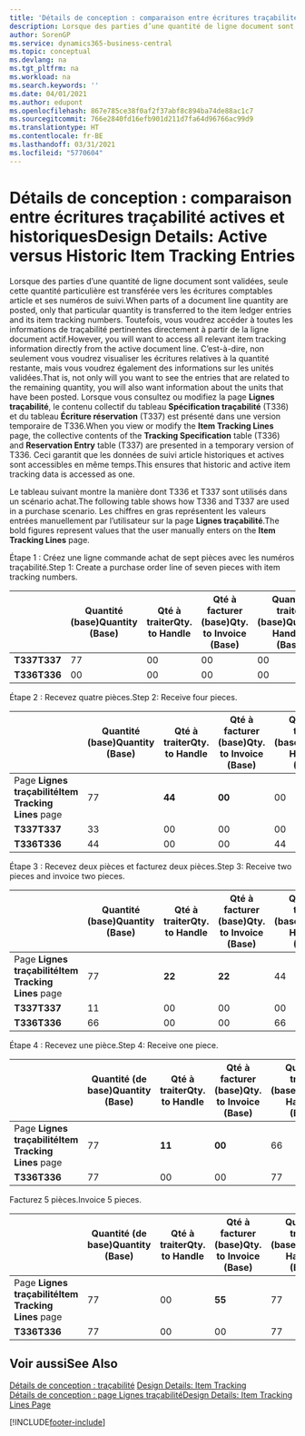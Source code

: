 ```yaml
---
title: 'Détails de conception : comparaison entre écritures traçabilité actives et historiques | Microsoft Docs'
description: Lorsque des parties d’une quantité de ligne document sont validées, seule cette quantité particulière est transférée vers les écritures comptables article et ses numéros de suivi. Toutefois, vous voudrez accéder à toutes les informations de traçabilité pertinentes directement à partir de la ligne document actif. C’est-à-dire, non seulement vous voudrez visualiser les écritures relatives à la quantité restante, mais vous voudrez également des informations sur les unités validées. Lorsque vous consultez ou modifiez la page **Lignes traçabilité**, le contenu collectif du tableau **Spécification traçabilité** (T336) et du tableau **Écriture réservation** (T337) est présenté dans une version temporaire de T336. Ceci garantit que les données de suivi article historiques et actives sont accessibles en même temps.
author: SorenGP
ms.service: dynamics365-business-central
ms.topic: conceptual
ms.devlang: na
ms.tgt_pltfrm: na
ms.workload: na
ms.search.keywords: ''
ms.date: 04/01/2021
ms.author: edupont
ms.openlocfilehash: 867e785ce38f0af2f37abf8c894ba74de88ac1c7
ms.sourcegitcommit: 766e2840fd16efb901d211d7fa64d96766ac99d9
ms.translationtype: HT
ms.contentlocale: fr-BE
ms.lasthandoff: 03/31/2021
ms.locfileid: "5770604"
---
```

# <a name="design-details-active-versus-historic-item-tracking-entries"></a><span data-ttu-id="d5830-107">Détails de conception : comparaison entre écritures traçabilité actives et historiques</span><span class="sxs-lookup"><span data-stu-id="d5830-107">Design Details: Active versus Historic Item Tracking Entries</span></span>
<span data-ttu-id="d5830-108">Lorsque des parties d’une quantité de ligne document sont validées, seule cette quantité particulière est transférée vers les écritures comptables article et ses numéros de suivi.</span><span class="sxs-lookup"><span data-stu-id="d5830-108">When parts of a document line quantity are posted, only that particular quantity is transferred to the item ledger entries and its item tracking numbers.</span></span> <span data-ttu-id="d5830-109">Toutefois, vous voudrez accéder à toutes les informations de traçabilité pertinentes directement à partir de la ligne document actif.</span><span class="sxs-lookup"><span data-stu-id="d5830-109">However, you will want to access all relevant item tracking information directly from the active document line.</span></span> <span data-ttu-id="d5830-110">C’est-à-dire, non seulement vous voudrez visualiser les écritures relatives à la quantité restante, mais vous voudrez également des informations sur les unités validées.</span><span class="sxs-lookup"><span data-stu-id="d5830-110">That is, not only will you want to see the entries that are related to the remaining quantity, you will also want information about the units that have been posted.</span></span> <span data-ttu-id="d5830-111">Lorsque vous consultez ou modifiez la page **Lignes traçabilité**, le contenu collectif du tableau **Spécification traçabilité** (T336) et du tableau **Écriture réservation** (T337) est présenté dans une version temporaire de T336.</span><span class="sxs-lookup"><span data-stu-id="d5830-111">When you view or modify the **Item Tracking Lines** page, the collective contents of the **Tracking Specification** table (T336) and **Reservation Entry** table (T337) are presented in a temporary version of T336.</span></span> <span data-ttu-id="d5830-112">Ceci garantit que les données de suivi article historiques et actives sont accessibles en même temps.</span><span class="sxs-lookup"><span data-stu-id="d5830-112">This ensures that historic and active item tracking data is accessed as one.</span></span>  

 <span data-ttu-id="d5830-113">Le tableau suivant montre la manière dont T336 et T337 sont utilisés dans un scénario achat.</span><span class="sxs-lookup"><span data-stu-id="d5830-113">The following table shows how T336 and T337 are used in a purchase scenario.</span></span> <span data-ttu-id="d5830-114">Les chiffres en gras représentent les valeurs entrées manuellement par l’utilisateur sur la page **Lignes traçabilité**.</span><span class="sxs-lookup"><span data-stu-id="d5830-114">The bold figures represent values that the user manually enters on the **Item Tracking Lines** page.</span></span>  

 <span data-ttu-id="d5830-115">Étape 1 : Créez une ligne commande achat de sept pièces avec les numéros traçabilité.</span><span class="sxs-lookup"><span data-stu-id="d5830-115">Step 1: Create a purchase order line of seven pieces with item tracking numbers.</span></span>  

||<span data-ttu-id="d5830-116">**Quantité (base)**</span><span class="sxs-lookup"><span data-stu-id="d5830-116">**Quantity (Base)**</span></span>|<span data-ttu-id="d5830-117">**Qté à traiter**</span><span class="sxs-lookup"><span data-stu-id="d5830-117">**Qty. to Handle**</span></span>|<span data-ttu-id="d5830-118">**Qté à facturer (base)**</span><span class="sxs-lookup"><span data-stu-id="d5830-118">**Qty. to Invoice (Base)**</span></span>|<span data-ttu-id="d5830-119">**Quantité traitée (base)**</span><span class="sxs-lookup"><span data-stu-id="d5830-119">**Quantity Handled (Base)**</span></span>|<span data-ttu-id="d5830-120">**Quantité facturée (base)**</span><span class="sxs-lookup"><span data-stu-id="d5830-120">**Quantity Invoiced (Base)**</span></span>|  
|-|----------------------------------------------|--------------------------------------------|------------------------------------------------------|-------------------------------------------------------|--------------------------------------------------------|  
|<span data-ttu-id="d5830-121">**T337**</span><span class="sxs-lookup"><span data-stu-id="d5830-121">**T337**</span></span>|<span data-ttu-id="d5830-122">7</span><span class="sxs-lookup"><span data-stu-id="d5830-122">7</span></span>|<span data-ttu-id="d5830-123">0</span><span class="sxs-lookup"><span data-stu-id="d5830-123">0</span></span>|<span data-ttu-id="d5830-124">0</span><span class="sxs-lookup"><span data-stu-id="d5830-124">0</span></span>|<span data-ttu-id="d5830-125">0</span><span class="sxs-lookup"><span data-stu-id="d5830-125">0</span></span>|<span data-ttu-id="d5830-126">0</span><span class="sxs-lookup"><span data-stu-id="d5830-126">0</span></span>|  
|<span data-ttu-id="d5830-127">**T336**</span><span class="sxs-lookup"><span data-stu-id="d5830-127">**T336**</span></span>|<span data-ttu-id="d5830-128">0</span><span class="sxs-lookup"><span data-stu-id="d5830-128">0</span></span>|<span data-ttu-id="d5830-129">0</span><span class="sxs-lookup"><span data-stu-id="d5830-129">0</span></span>|<span data-ttu-id="d5830-130">0</span><span class="sxs-lookup"><span data-stu-id="d5830-130">0</span></span>|<span data-ttu-id="d5830-131">0</span><span class="sxs-lookup"><span data-stu-id="d5830-131">0</span></span>|<span data-ttu-id="d5830-132">0</span><span class="sxs-lookup"><span data-stu-id="d5830-132">0</span></span>|  

 <span data-ttu-id="d5830-133">Étape 2 : Recevez quatre pièces.</span><span class="sxs-lookup"><span data-stu-id="d5830-133">Step 2: Receive four pieces.</span></span>  

||<span data-ttu-id="d5830-134">**Quantité (base)**</span><span class="sxs-lookup"><span data-stu-id="d5830-134">**Quantity (Base)**</span></span>|<span data-ttu-id="d5830-135">**Qté à traiter**</span><span class="sxs-lookup"><span data-stu-id="d5830-135">**Qty. to Handle**</span></span>|<span data-ttu-id="d5830-136">**Qté à facturer (base)**</span><span class="sxs-lookup"><span data-stu-id="d5830-136">**Qty. to Invoice (Base)**</span></span>|<span data-ttu-id="d5830-137">**Quantité traitée (base)**</span><span class="sxs-lookup"><span data-stu-id="d5830-137">**Quantity Handled (Base)**</span></span>|<span data-ttu-id="d5830-138">**Quantité facturée (base)**</span><span class="sxs-lookup"><span data-stu-id="d5830-138">**Quantity Invoiced (Base)**</span></span>|  
|-|----------------------------------------------|--------------------------------------------|------------------------------------------------------|-------------------------------------------------------|--------------------------------------------------------|  
|<span data-ttu-id="d5830-139">Page **Lignes traçabilité**</span><span class="sxs-lookup"><span data-stu-id="d5830-139">**Item Tracking Lines** page</span></span>|<span data-ttu-id="d5830-140">7</span><span class="sxs-lookup"><span data-stu-id="d5830-140">7</span></span>|<span data-ttu-id="d5830-141">**4**</span><span class="sxs-lookup"><span data-stu-id="d5830-141">**4**</span></span>|<span data-ttu-id="d5830-142">**0**</span><span class="sxs-lookup"><span data-stu-id="d5830-142">**0**</span></span>|<span data-ttu-id="d5830-143">0</span><span class="sxs-lookup"><span data-stu-id="d5830-143">0</span></span>|<span data-ttu-id="d5830-144">0</span><span class="sxs-lookup"><span data-stu-id="d5830-144">0</span></span>|  
|<span data-ttu-id="d5830-145">**T337**</span><span class="sxs-lookup"><span data-stu-id="d5830-145">**T337**</span></span>|<span data-ttu-id="d5830-146">3</span><span class="sxs-lookup"><span data-stu-id="d5830-146">3</span></span>|<span data-ttu-id="d5830-147">0</span><span class="sxs-lookup"><span data-stu-id="d5830-147">0</span></span>|<span data-ttu-id="d5830-148">0</span><span class="sxs-lookup"><span data-stu-id="d5830-148">0</span></span>|<span data-ttu-id="d5830-149">0</span><span class="sxs-lookup"><span data-stu-id="d5830-149">0</span></span>|<span data-ttu-id="d5830-150">0</span><span class="sxs-lookup"><span data-stu-id="d5830-150">0</span></span>|  
|<span data-ttu-id="d5830-151">**T336**</span><span class="sxs-lookup"><span data-stu-id="d5830-151">**T336**</span></span>|<span data-ttu-id="d5830-152">4</span><span class="sxs-lookup"><span data-stu-id="d5830-152">4</span></span>|<span data-ttu-id="d5830-153">0</span><span class="sxs-lookup"><span data-stu-id="d5830-153">0</span></span>|<span data-ttu-id="d5830-154">0</span><span class="sxs-lookup"><span data-stu-id="d5830-154">0</span></span>|<span data-ttu-id="d5830-155">4</span><span class="sxs-lookup"><span data-stu-id="d5830-155">4</span></span>|<span data-ttu-id="d5830-156">0</span><span class="sxs-lookup"><span data-stu-id="d5830-156">0</span></span>|  

 <span data-ttu-id="d5830-157">Étape 3 : Recevez deux pièces et facturez deux pièces.</span><span class="sxs-lookup"><span data-stu-id="d5830-157">Step 3: Receive two pieces and invoice two pieces.</span></span>  

||<span data-ttu-id="d5830-158">**Quantité (base)**</span><span class="sxs-lookup"><span data-stu-id="d5830-158">**Quantity (Base)**</span></span>|<span data-ttu-id="d5830-159">**Qté à traiter**</span><span class="sxs-lookup"><span data-stu-id="d5830-159">**Qty. to Handle**</span></span>|<span data-ttu-id="d5830-160">**Qté à facturer (base)**</span><span class="sxs-lookup"><span data-stu-id="d5830-160">**Qty. to Invoice (Base)**</span></span>|<span data-ttu-id="d5830-161">**Quantité traitée (base)**</span><span class="sxs-lookup"><span data-stu-id="d5830-161">**Quantity Handled (Base)**</span></span>|<span data-ttu-id="d5830-162">**Quantité facturée (base)**</span><span class="sxs-lookup"><span data-stu-id="d5830-162">**Quantity Invoiced (Base)**</span></span>|  
|-|----------------------------------------------|--------------------------------------------|------------------------------------------------------|-------------------------------------------------------|--------------------------------------------------------|  
|<span data-ttu-id="d5830-163">Page **Lignes traçabilité**</span><span class="sxs-lookup"><span data-stu-id="d5830-163">**Item Tracking Lines** page</span></span>|<span data-ttu-id="d5830-164">7</span><span class="sxs-lookup"><span data-stu-id="d5830-164">7</span></span>|<span data-ttu-id="d5830-165">**2**</span><span class="sxs-lookup"><span data-stu-id="d5830-165">**2**</span></span>|<span data-ttu-id="d5830-166">**2**</span><span class="sxs-lookup"><span data-stu-id="d5830-166">**2**</span></span>|<span data-ttu-id="d5830-167">4</span><span class="sxs-lookup"><span data-stu-id="d5830-167">4</span></span>|<span data-ttu-id="d5830-168">0</span><span class="sxs-lookup"><span data-stu-id="d5830-168">0</span></span>|  
|<span data-ttu-id="d5830-169">**T337**</span><span class="sxs-lookup"><span data-stu-id="d5830-169">**T337**</span></span>|<span data-ttu-id="d5830-170">1</span><span class="sxs-lookup"><span data-stu-id="d5830-170">1</span></span>|<span data-ttu-id="d5830-171">0</span><span class="sxs-lookup"><span data-stu-id="d5830-171">0</span></span>|<span data-ttu-id="d5830-172">0</span><span class="sxs-lookup"><span data-stu-id="d5830-172">0</span></span>|<span data-ttu-id="d5830-173">0</span><span class="sxs-lookup"><span data-stu-id="d5830-173">0</span></span>|<span data-ttu-id="d5830-174">0</span><span class="sxs-lookup"><span data-stu-id="d5830-174">0</span></span>|  
|<span data-ttu-id="d5830-175">**T336**</span><span class="sxs-lookup"><span data-stu-id="d5830-175">**T336**</span></span>|<span data-ttu-id="d5830-176">6</span><span class="sxs-lookup"><span data-stu-id="d5830-176">6</span></span>|<span data-ttu-id="d5830-177">0</span><span class="sxs-lookup"><span data-stu-id="d5830-177">0</span></span>|<span data-ttu-id="d5830-178">0</span><span class="sxs-lookup"><span data-stu-id="d5830-178">0</span></span>|<span data-ttu-id="d5830-179">6</span><span class="sxs-lookup"><span data-stu-id="d5830-179">6</span></span>|<span data-ttu-id="d5830-180">2</span><span class="sxs-lookup"><span data-stu-id="d5830-180">2</span></span>|  

 <span data-ttu-id="d5830-181">Étape 4 : Recevez une pièce.</span><span class="sxs-lookup"><span data-stu-id="d5830-181">Step 4: Receive one piece.</span></span>  

||<span data-ttu-id="d5830-182">**Quantité (de base)**</span><span class="sxs-lookup"><span data-stu-id="d5830-182">**Quantity (Base)**</span></span>|<span data-ttu-id="d5830-183">**Qté à traiter**</span><span class="sxs-lookup"><span data-stu-id="d5830-183">**Qty. to Handle**</span></span>|<span data-ttu-id="d5830-184">**Qté à facturer (base)**</span><span class="sxs-lookup"><span data-stu-id="d5830-184">**Qty. to Invoice (Base)**</span></span>|<span data-ttu-id="d5830-185">**Quantité traitée (base)**</span><span class="sxs-lookup"><span data-stu-id="d5830-185">**Quantity Handled (Base)**</span></span>|<span data-ttu-id="d5830-186">**Quantité facturée (base)**</span><span class="sxs-lookup"><span data-stu-id="d5830-186">**Quantity Invoiced (Base)**</span></span>|  
|-|----------------------------------------------|--------------------------------------------|------------------------------------------------------|-------------------------------------------------------|--------------------------------------------------------|  
|<span data-ttu-id="d5830-187">Page **Lignes traçabilité**</span><span class="sxs-lookup"><span data-stu-id="d5830-187">**Item Tracking Lines** page</span></span>|<span data-ttu-id="d5830-188">7</span><span class="sxs-lookup"><span data-stu-id="d5830-188">7</span></span>|<span data-ttu-id="d5830-189">**1**</span><span class="sxs-lookup"><span data-stu-id="d5830-189">**1**</span></span>|<span data-ttu-id="d5830-190">**0**</span><span class="sxs-lookup"><span data-stu-id="d5830-190">**0**</span></span>|<span data-ttu-id="d5830-191">6</span><span class="sxs-lookup"><span data-stu-id="d5830-191">6</span></span>|<span data-ttu-id="d5830-192">2</span><span class="sxs-lookup"><span data-stu-id="d5830-192">2</span></span>|  
|<span data-ttu-id="d5830-193">**T336**</span><span class="sxs-lookup"><span data-stu-id="d5830-193">**T336**</span></span>|<span data-ttu-id="d5830-194">7</span><span class="sxs-lookup"><span data-stu-id="d5830-194">7</span></span>|<span data-ttu-id="d5830-195">0</span><span class="sxs-lookup"><span data-stu-id="d5830-195">0</span></span>|<span data-ttu-id="d5830-196">0</span><span class="sxs-lookup"><span data-stu-id="d5830-196">0</span></span>|<span data-ttu-id="d5830-197">7</span><span class="sxs-lookup"><span data-stu-id="d5830-197">7</span></span>|<span data-ttu-id="d5830-198">2</span><span class="sxs-lookup"><span data-stu-id="d5830-198">2</span></span>|  

 <span data-ttu-id="d5830-199">Facturez 5 pièces.</span><span class="sxs-lookup"><span data-stu-id="d5830-199">Invoice 5 pieces.</span></span>  

||<span data-ttu-id="d5830-200">**Quantité (de base)**</span><span class="sxs-lookup"><span data-stu-id="d5830-200">**Quantity (Base)**</span></span>|<span data-ttu-id="d5830-201">**Qté à traiter**</span><span class="sxs-lookup"><span data-stu-id="d5830-201">**Qty. to Handle**</span></span>|<span data-ttu-id="d5830-202">**Qté à facturer (base)**</span><span class="sxs-lookup"><span data-stu-id="d5830-202">**Qty. to Invoice (Base)**</span></span>|<span data-ttu-id="d5830-203">**Quantité traitée (base)**</span><span class="sxs-lookup"><span data-stu-id="d5830-203">**Quantity Handled (Base)**</span></span>|<span data-ttu-id="d5830-204">**Quantité facturée (base)**</span><span class="sxs-lookup"><span data-stu-id="d5830-204">**Quantity Invoiced (Base)**</span></span>|  
|-|----------------------------------------------|--------------------------------------------|------------------------------------------------------|-------------------------------------------------------|--------------------------------------------------------|  
|<span data-ttu-id="d5830-205">Page **Lignes traçabilité**</span><span class="sxs-lookup"><span data-stu-id="d5830-205">**Item Tracking Lines** page</span></span>|<span data-ttu-id="d5830-206">7</span><span class="sxs-lookup"><span data-stu-id="d5830-206">7</span></span>|<span data-ttu-id="d5830-207">0</span><span class="sxs-lookup"><span data-stu-id="d5830-207">0</span></span>|<span data-ttu-id="d5830-208">**5**</span><span class="sxs-lookup"><span data-stu-id="d5830-208">**5**</span></span>|<span data-ttu-id="d5830-209">7</span><span class="sxs-lookup"><span data-stu-id="d5830-209">7</span></span>|<span data-ttu-id="d5830-210">2</span><span class="sxs-lookup"><span data-stu-id="d5830-210">2</span></span>|  
|<span data-ttu-id="d5830-211">**T336**</span><span class="sxs-lookup"><span data-stu-id="d5830-211">**T336**</span></span>|<span data-ttu-id="d5830-212">7</span><span class="sxs-lookup"><span data-stu-id="d5830-212">7</span></span>|<span data-ttu-id="d5830-213">0</span><span class="sxs-lookup"><span data-stu-id="d5830-213">0</span></span>|<span data-ttu-id="d5830-214">0</span><span class="sxs-lookup"><span data-stu-id="d5830-214">0</span></span>|<span data-ttu-id="d5830-215">7</span><span class="sxs-lookup"><span data-stu-id="d5830-215">7</span></span>|<span data-ttu-id="d5830-216">7</span><span class="sxs-lookup"><span data-stu-id="d5830-216">7</span></span>|  

## <a name="see-also"></a><span data-ttu-id="d5830-217">Voir aussi</span><span class="sxs-lookup"><span data-stu-id="d5830-217">See Also</span></span>  
 <span data-ttu-id="d5830-218">[Détails de conception : traçabilité](design-details-item-tracking.md) </span><span class="sxs-lookup"><span data-stu-id="d5830-218">[Design Details: Item Tracking](design-details-item-tracking.md) </span></span>  
 [<span data-ttu-id="d5830-219">Détails de conception : page Lignes traçabilité</span><span class="sxs-lookup"><span data-stu-id="d5830-219">Design Details: Item Tracking Lines Page</span></span>](design-details-item-tracking-lines-window.md)


[!INCLUDE[footer-include](includes/footer-banner.md)]